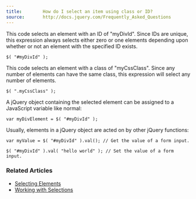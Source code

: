 ```yaml
---
title:        How do I select an item using class or ID?
source:       http://docs.jquery.com/Frequently_Asked_Questions
---
```


This code selects an element with an ID of "myDivId". Since IDs are unique, this expression always selects either zero or one elements depending upon whether or not an element with the specified ID exists.

```
$( "#myDivId" );
```

This code selects an element with a class of "myCssClass". Since any number of elements can have the same class, this expression will select any number of elements.

```
$( ".myCssClass" );
```

A jQuery object containing the selected element can be assigned to a JavaScript variable like normal:

```
var myDivElement = $( "#myDivId" );
```

Usually, elements in a jQuery object are acted on by other jQuery functions:

```
var myValue = $( "#myDivId" ).val(); // Get the value of a form input.

$( "#myDivId" ).val( "hello world" ); // Set the value of a form input.
```

### Related Articles

* [Selecting Elements](/using-jquery-core/selecting-elements/)
* [Working with Selections](/using-jquery-core/working-with-selections/)
